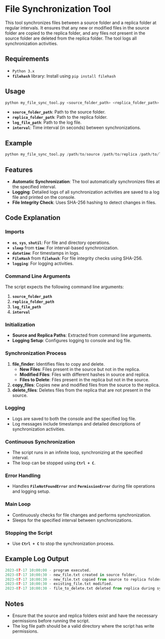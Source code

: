 # File Synchronization Tool
This tool synchronizes files between a source folder and a replica folder at regular intervals. It ensures that any new or modified files in the source folder are copied to the replica folder, and any files not present in the source folder are deleted from the replica folder. The tool logs all synchronization activities.
## Requirements
- `Python 3.x`
- **`filehash`** library: Install using `pip install filehash`
## Usage
```python
python my_file_sync_tool.py <source_folder_path> <replica_folder_path> <log_file_path> <interval>
```
- **`source_folder_path`**: Path to the source folder.
- **`replica_folder_path`**: Path to the replica folder.
- **`log_file_path`**: Path to the log file.
- **`interval`**: Time interval (in seconds) between synchronizations.
## Example
```python
python my_file_sync_tool.py /path/to/source /path/to/replica /path/to/log 30
```
## Features
- **Automatic Synchronization**: The tool automatically synchronizes files at the specified interval.
- **Logging**: Detailed logs of all synchronization activities are saved to a log file and printed on the console.
- **File Integrity Check**: Uses SHA-256 hashing to detect changes in files.
## Code Explanation
### Imports
- **`os`**, **`sys`**, **`shutil`**: For file and directory operations.
- **`sleep`** from **`time`**: For interval-based synchronization.
- **`datetime`**: For timestamps in logs.
- **`FileHash`** from **`filehash`**: For file integrity checks using SHA-256.
- **`logging`**: For logging activities.
### Command Line Arguments
The script expects the following command line arguments:
1. **`source_folder_path`**
2. **`replica_folder_path`**
3. **`log_file_path`**
4. **`interval`**
### Initialization
- **Source and Replica Paths**: Extracted from command line arguments.
- **Logging Setup**: Configures logging to console and log file.
### Synchronization Process
1. **file_finder**: Identifies files to copy and delete.
   - **New Files**: Files present in the source but not in the replica.
   - **Modified Files**: Files with different hashes in source and replica.
   - **Files to Delete**: Files present in the replica but not in the source.
2. **copy_files**: Copies new and modified files from the source to the replica.
3. **delete_files**: Deletes files from the replica that are not present in the source.
### Logging
- Logs are saved to both the console and the specified log file.
- Log messages include timestamps and detailed descriptions of synchronization activities.
### Continuous Synchronization
- The script runs in an infinite loop, synchronizing at the specified interval.
- The loop can be stopped using **`Ctrl + C`**.
### Error Handling
- Handles **`FileNotFoundError`** and **`PermissionError`** during file operations and logging setup.
### Main Loop
- Continuously checks for file changes and performs synchronization.
- Sleeps for the specified interval between synchronizations.
### Stopping the Script
- Use **`Ctrl + C`** to stop the synchronization process.
## Example Log Output
```python
2023-07-17 10:00:00 - program executed.
2023-07-17 10:00:30 - new_file.txt created in source folder.
2023-07-17 10:00:30 - new_file.txt copied from source to replica folder.
2023-07-17 10:00:30 - existing_file.txt modified.
2023-07-17 10:00:30 - file_to_delete.txt deleted from replica during synchronization.
```
## Notes
- Ensure that the source and replica folders exist and have the necessary permissions before running the script.
- The log file path should be a valid directory where the script has write permissions.
